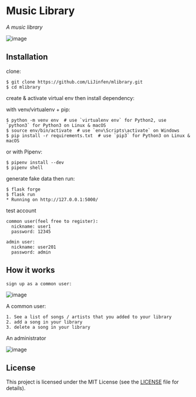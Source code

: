 # Music Library

*A music library*


![image](https://user-images.githubusercontent.com/14156164/93526238-06e71800-f8ec-11ea-9a8f-a31db8b51faf.png)




## Installation

clone:
```
$ git clone https://github.com/LiJinfen/mlibrary.git
$ cd mlibrary
```
create & activate virtual env then install dependency:

with venv/virtualenv + pip:
```
$ python -m venv env  # use `virtualenv env` for Python2, use `python3` for Python3 on Linux & macOS
$ source env/bin/activate  # use `env\Scripts\activate` on Windows
$ pip install -r requirements.txt  # use `pip3` for Python3 on Linux & macOS
```
or with Pipenv:
```
$ pipenv install --dev
$ pipenv shell
```
generate fake data then run:
```
$ flask forge
$ flask run
* Running on http://127.0.0.1:5000/
```
test account
```
common user(feel free to register):
  nickname: user1
  password: 12345

admin user:
  nickname: user201
  password: admin
```
## How it works
```
sign up as a common user:
```
![image](https://user-images.githubusercontent.com/14156164/93525924-8fb18400-f8eb-11ea-8a40-c60b8427abce.png)

A common user:
```
1. See a list of songs / artists that you added to your library
2. add a song in your library
3. delete a song in your library
```
An administrator

![image](https://user-images.githubusercontent.com/14156164/93403094-69cca680-f83b-11ea-8fe5-e629cec3358e.png)

## License

This project is licensed under the MIT License (see the
[LICENSE](LICENSE) file for details).

